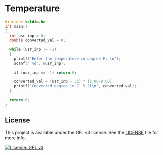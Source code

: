 # Temperature

``` c
#include <stdio.h>
int main()  
{
  int usr_inp = 0;
  double converted_val = 0;

  while (usr_inp != -1)
  {
    printf("Enter the temperature in degree F: \n");
    scanf(" %d", &usr_inp);
    
    if (usr_inp == -1) return 0;
    
    converted_val = (usr_inp - 32) * (5.00/9.00);
    printf("Converted degree in C: %.2f\n", converted_val);
  }
  
  return 0;
}
```

## License
This project is available under the GPL v3 license. See the [LICENSE](./LICENSE.md) file for more info.

[![License: GPL v3](https://img.shields.io/badge/License-GPLv3-blue.svg)](https://www.gnu.org/licenses/gpl-3.0) 
